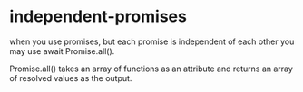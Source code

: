 # independent-promises

when you use promises, but each promise is independent of each other you may use await Promise.all().

Promise.all() takes an array of functions as an attribute and returns an array of resolved values as the output. 
